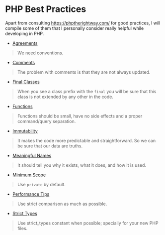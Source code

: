 # PHP Best Practices

Apart from consulting https://phptherightway.com/ for good practices, I will compile some of them that I personally consider really helpful while developing in PHP.

* [Agreements](/agreements.md)

> We need conventions. 

* [Comments](/comments.md)

> The problem with comments is that they are not always updated.

* [Final Classes](/final-classes.md)

>  When you see a class prefix with the `final` you will be sure that this class is not extended by any other in the code.

* [Functions](/functions.md)

> Functions should be small, have no side effects and a proper command/query separation.

* [Immutability](/immutability.md)

> It makes the code more predictable and straightforward. So we can be sure that our data are truths.

* [Meaningful Names](/meaningful-names.md)

> It should tell you why it exists, what it does, and how it is used.

* [Minimum Scope](/minimum-scope.md)

> Use `private` by default.

* [Performance Tips](/performance-tips.md)

> Use strict comparison as much as possible.

* [Strict Types](/strict-types.md)

> Use strict_types constant when possible; specially for your new PHP files.
